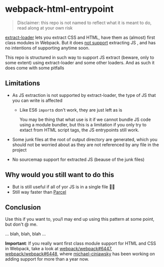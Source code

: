 # webpack-html-entrypoint

> Disclaimer: this repo is not named to reflect what it is meant to do, read along at your own risk

[extract-loader](https://github.com/peerigon/extract-loader) lets you extract CSS and HTML, have them as (almost) first class modules in Webpack. But it does [not support](https://github.com/peerigon/extract-loader/issues/6) extracting JS , and has no intentions of supporting anytime soon.

This repo is structured in such way to support JS extract (beware, only to some extent) using extract-loader and some other loaders. And as such it does come with some pitfalls

## Limitations

- As JS extraction is not supported by extract-loader, the type of JS that you can write is affected
  - Like ES6 `import`s don't work, they are just left as is

    You may be thing that what use is it if we cannot bundle JS code using a module bundler, but this is a limitation if you only try to extact from HTML script tags, the JS entrypoints still work.

- Some junk files at the root of output directory are generated, which you should not be worried about as they are not referenced by any file in the project

- No sourcemap support for extracted JS (beause of the junk files)

## Why would you still want to do this

- But is still useful if all of yor JS is in a single file 🤷‍♂️
- Still way faster than [Parcel](https://github.com/parcel-bundler/parcel)

## Conclusion

Use this if you want to, you/I may end up using this pattern at some point, but don't @ me.

... blah, blah, blah ...

**Important**: If you really want first class module support for HTML and CSS in Webpack, take a look at [webpack/webpack#6447](https://github.com/webpack/webpack/pull/6447), [webpack/webpack#6448](https://github.com/webpack/webpack/pull/6448), where [michael-ciniawsky](https://github.com/michael-ciniawsky) has been working on adding support for more than a year now.
